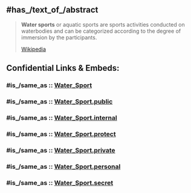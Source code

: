 ﻿---
aliases:
- "Water sport"
Colon_Classification: MY25
Commons_category: "Water sports"
Commons_gallery: "Water sports"
described_by_source: '[[_Standards/WikiData/WD~Great_Soviet_Encyclopedia_(1926_1947),20078554]]'
Dewey_Decimal_Classification: 797
has_id_wikidata: Q61065
has_list: '[[_Standards/WikiData/WD~list_of_water_sports,121750997]]'
Iconclass_notation: 43C22
image: "http://commons.wikimedia.org/wiki/Special:FilePath/Water%20sports%20composite.jpg"
instance_of: '[[_Standards/WikiData/WD~type_of_sport,31629]]'
MeSH_tree_code: I03.450.642.845.945
page_banner: "http://commons.wikimedia.org/wiki/Special:FilePath/Triathlon%20Start%20banner.jpg"
practiced_by: '[[_Standards/WikiData/WD~Q116445694,116445694]]'
Regensburg_Classification: "ZY 6000 - ZY 6849"
said_to_be_the_same_as: '[[_Standards/WikiData/WD~Aquatics,7494551]]'
subclass_of:
- '[[_Standards/WikiData/WD~sports_in_nature,3493904]]'
- '[[_Standards/WikiData/WD~sport,349]]'
topic_s_main_Wikimedia_portal: '[[_Standards/WikiData/WD~Portal_Water_sports,15262675]]'
uses:
- '[[_Standards/WikiData/WD~water_sports_venue,121085044]]'
- '[[_Standards/WikiData/WD~water,283]]'
U_S_National_Archives_Identifier:
- 10637701
- 10663422
---

## #has_/text_of_/abstract 

> **Water sports** or aquatic sports are sports activities conducted on waterbodies and can be categorized according to the degree of immersion by the participants.
>
> [Wikipedia](https://en.wikipedia.org/wiki/List%20of%20water%20sports) 


## Confidential Links & Embeds: 

### #is_/same_as :: [Water_Sport](/_Standards/Society/Communication/Media/Performing_Arts/Sport/Water_Sport.md) 

### #is_/same_as :: [Water_Sport.public](/_public/Society/Communication/Media/Performing_Arts/Sport/Water_Sport.public.md) 

### #is_/same_as :: [Water_Sport.internal](/_internal/Society/Communication/Media/Performing_Arts/Sport/Water_Sport.internal.md) 

### #is_/same_as :: [Water_Sport.protect](/_protect/Society/Communication/Media/Performing_Arts/Sport/Water_Sport.protect.md) 

### #is_/same_as :: [Water_Sport.private](/_private/Society/Communication/Media/Performing_Arts/Sport/Water_Sport.private.md) 

### #is_/same_as :: [Water_Sport.personal](/_personal/Society/Communication/Media/Performing_Arts/Sport/Water_Sport.personal.md) 

### #is_/same_as :: [Water_Sport.secret](/_secret/Society/Communication/Media/Performing_Arts/Sport/Water_Sport.secret.md)

